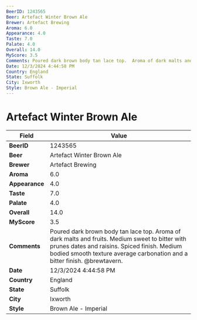 ```yaml
---
BeerID: 1243565
Beer: Artefact Winter Brown Ale
Brewer: Artefact Brewing
Aroma: 6.0
Appearance: 4.0
Taste: 7.0
Palate: 4.0
Overall: 14.0
MyScore: 3.5
Comments: Poured dark brown body tan lace top.  Aroma of dark malts and fruits.  Medium sweet to bitter with prunes dates and raisins. Spiced finish.  Medium bodied smooth texture average carbonation and a bitter finish.  @brewtavern.
Date: 12/3/2024 4:44:58 PM
Country: England
State: Suffolk
City: Ixworth
Style: Brown Ale - Imperial
---
```


# Artefact Winter Brown Ale

| Field         | Value |
|---------------|-------|
| **BeerID** | 1243565 |
| **Beer** | Artefact Winter Brown Ale |
| **Brewer** | Artefact Brewing |
| **Aroma** | 6.0 |
| **Appearance** | 4.0 |
| **Taste** | 7.0 |
| **Palate** | 4.0 |
| **Overall** | 14.0 |
| **MyScore** | 3.5 |
| **Comments** | Poured dark brown body tan lace top.  Aroma of dark malts and fruits.  Medium sweet to bitter with prunes dates and raisins. Spiced finish.  Medium bodied smooth texture average carbonation and a bitter finish.  @brewtavern. |
| **Date** | 12/3/2024 4:44:58 PM |
| **Country** | England |
| **State** | Suffolk |
| **City** | Ixworth |
| **Style** | Brown Ale - Imperial |
